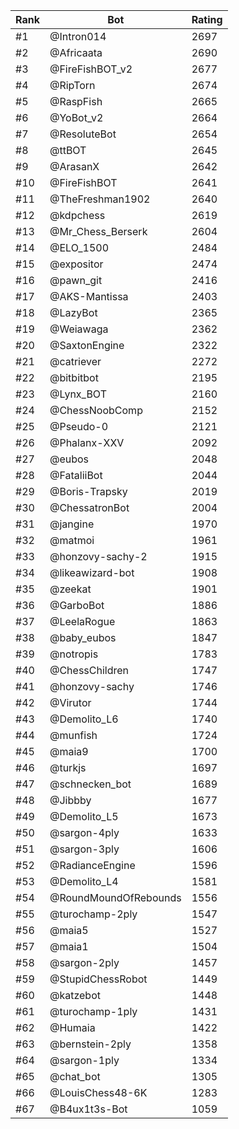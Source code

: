 Rank|Bot|Rating
---|---|---
#1|@Intron014|2697
#2|@Africaata|2690
#3|@FireFishBOT_v2|2677
#4|@RipTorn|2674
#5|@RaspFish|2665
#6|@YoBot_v2|2664
#7|@ResoluteBot|2654
#8|@ttBOT|2645
#9|@ArasanX|2642
#10|@FireFishBOT|2641
#11|@TheFreshman1902|2640
#12|@kdpchess|2619
#13|@Mr_Chess_Berserk|2604
#14|@ELO_1500|2484
#15|@expositor|2474
#16|@pawn_git|2416
#17|@AKS-Mantissa|2403
#18|@LazyBot|2365
#19|@Weiawaga|2362
#20|@SaxtonEngine|2322
#21|@catriever|2272
#22|@bitbitbot|2195
#23|@Lynx_BOT|2160
#24|@ChessNoobComp|2152
#25|@Pseudo-0|2121
#26|@Phalanx-XXV|2092
#27|@eubos|2048
#28|@FataliiBot|2044
#29|@Boris-Trapsky|2019
#30|@ChessatronBot|2004
#31|@jangine|1970
#32|@matmoi|1961
#33|@honzovy-sachy-2|1915
#34|@likeawizard-bot|1908
#35|@zeekat|1901
#36|@GarboBot|1886
#37|@LeelaRogue|1863
#38|@baby_eubos|1847
#39|@notropis|1783
#40|@ChessChildren|1747
#41|@honzovy-sachy|1746
#42|@Virutor|1744
#43|@Demolito_L6|1740
#44|@munfish|1724
#45|@maia9|1700
#46|@turkjs|1697
#47|@schnecken_bot|1689
#48|@Jibbby|1677
#49|@Demolito_L5|1673
#50|@sargon-4ply|1633
#51|@sargon-3ply|1606
#52|@RadianceEngine|1596
#53|@Demolito_L4|1581
#54|@RoundMoundOfRebounds|1556
#55|@turochamp-2ply|1547
#56|@maia5|1527
#57|@maia1|1504
#58|@sargon-2ply|1457
#59|@StupidChessRobot|1449
#60|@katzebot|1448
#61|@turochamp-1ply|1431
#62|@Humaia|1422
#63|@bernstein-2ply|1358
#64|@sargon-1ply|1334
#65|@chat_bot|1305
#66|@LouisChess48-6K|1283
#67|@B4ux1t3s-Bot|1059
